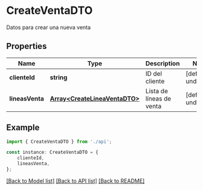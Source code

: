 # CreateVentaDTO

Datos para crear una nueva venta

## Properties

Name | Type | Description | Notes
------------ | ------------- | ------------- | -------------
**clienteId** | **string** | ID del cliente | [default to undefined]
**lineasVenta** | [**Array&lt;CreateLineaVentaDTO&gt;**](CreateLineaVentaDTO.md) | Lista de líneas de venta | [default to undefined]

## Example

```typescript
import { CreateVentaDTO } from './api';

const instance: CreateVentaDTO = {
    clienteId,
    lineasVenta,
};
```

[[Back to Model list]](../README.md#documentation-for-models) [[Back to API list]](../README.md#documentation-for-api-endpoints) [[Back to README]](../README.md)
